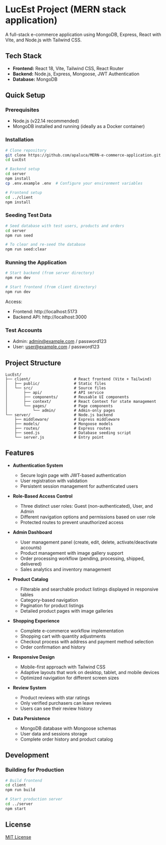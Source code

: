 # LucEst Project (MERN stack application)

A full-stack e-commerce application using MongoDB, Express, React with Vite, and Node.js with Tailwind CSS.

## Tech Stack

- **Frontend:** React 18, Vite, Tailwind CSS, React Router
- **Backend:** Node.js, Express, Mongoose, JWT Authentication
- **Database:** MongoDB

## Quick Setup

### Prerequisites
- Node.js (v22.14 recommended)
- MongoDB installed and running (ideally as a Docker container)

### Installation

```bash
# Clone repository
git clone https://github.com/apaluca/MERN-e-commerce-application.git
cd LucEst

# Backend setup
cd server
npm install
cp .env.example .env  # Configure your environment variables

# Frontend setup
cd ../client
npm install
```

### Seeding Test Data
```bash
# Seed database with test users, products and orders
cd server
npm run seed

# To clear and re-seed the database
npm run seed:clear
```

### Running the Application

```bash
# Start backend (from server directory)
npm run dev

# Start frontend (from client directory)
npm run dev
```

Access:
- Frontend: http://localhost:5173
- Backend API: http://localhost:3000

### Test Accounts
- Admin: admin@example.com / password123
- User: user@example.com / password123

## Project Structure

```
LucEst/
├── client/                   # React frontend (Vite + Tailwind)
│   ├── public/               # Static files
│   └── src/                  # Source files
│       ├── api/              # API service
│       ├── components/       # Reusable UI components
│       ├── context/          # React Context for state management
│       └── pages/            # Page components
│           └── admin/        # Admin-only pages
└── server/                   # Node.js backend
    ├── middleware/           # Express middleware
    ├── models/               # Mongoose models
    ├── routes/               # Express routes
    ├── seed.js               # Database seeding script
    └── server.js             # Entry point
```

## Features

- **Authentication System**
  - Secure login page with JWT-based authentication 
  - User registration with validation
  - Persistent session management for authenticated users

- **Role-Based Access Control**
  - Three distinct user roles: Guest (non-authenticated), User, and Admin
  - Different navigation options and permissions based on user role
  - Protected routes to prevent unauthorized access

- **Admin Dashboard**
  - User management panel (create, edit, delete, activate/deactivate accounts)
  - Product management with image gallery support
  - Order processing workflow (pending, processing, shipped, delivered)
  - Sales analytics and inventory management

- **Product Catalog**
  - Filterable and searchable product listings displayed in responsive tables
  - Category-based navigation
  - Pagination for product listings
  - Detailed product pages with image galleries

- **Shopping Experience**
  - Complete e-commerce workflow implementation
  - Shopping cart with quantity adjustments
  - Checkout process with address and payment method selection
  - Order confirmation and history

- **Responsive Design**
  - Mobile-first approach with Tailwind CSS
  - Adaptive layouts that work on desktop, tablet, and mobile devices
  - Optimized navigation for different screen sizes

- **Review System**
  - Product reviews with star ratings
  - Only verified purchasers can leave reviews
  - Users can see their review history

- **Data Persistence**
  - MongoDB database with Mongoose schemas
  - User data and sessions storage
  - Complete order history and product catalog

## Development

### Building for Production
```bash
# Build frontend
cd client
npm run build

# Start production server
cd ../server
npm start
```

## License

[MIT License](LICENSE)